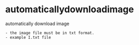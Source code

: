 # automaticallydownloadimage
 automatically download image

    - the image file must be in txt format.
    - example I.txt file
